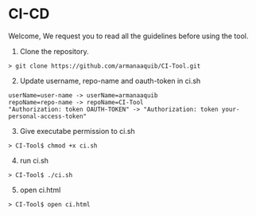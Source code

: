 # CI-CD

Welcome, We request you to read all the guidelines before using the tool.

1. Clone the repository.

```
> git clone https://github.com/armanaaquib/CI-Tool.git
```

2. Update username, repo-name and oauth-token in ci.sh

```
userName=user-name -> userName=armanaaquib
repoName=repo-name -> repoName=CI-Tool
"Authorization: token OAUTH-TOKEN" -> "Authorization: token your-personal-access-token"
```

3. Give executabe permission to ci.sh

```
> CI-Tool$ chmod +x ci.sh
```

4. run ci.sh

```
> CI-Tool$ ./ci.sh
```

5. open ci.html

```
> CI-Tool$ open ci.html
```
